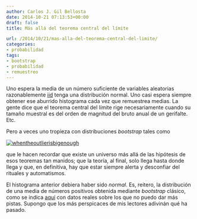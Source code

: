 ```yaml
---
author: Carlos J. Gil Bellosta
date: 2014-10-21 07:13:53+00:00
draft: false
title: Más allá del teorema central del límite

url: /2014/10/21/mas-alla-del-teorema-central-del-limite/
categories:
- probabilidad
tags:
- bootstrap
- probabilidad
- remuestreo
---
```


Uno espera la media de un número suficiente de variables aleatorias razonablemente [iid](http://en.wikipedia.org/wiki/Independent_and_identically_distributed_random_variables) tenga una distribución normal. Uno casi espera siempre obtener ese aburrido histograma cada vez que remuestrea medias. La gente dice que el teorema central del límite rige necesariamente cuando su tamaño muestral es del orden de magnitud del bruto anual de un gerifalte. Etc.

Pero a veces uno tropieza con distribuciones _bootstrap_ tales como

[![whentheoutlierisbigenough](/wp-uploads/2014/10/whentheoutlierisbigenough.png#center)
](/wp-uploads/2014/10/whentheoutlierisbigenough.png#center)

que le hacen recordar que existe un universo más allá de las hipótesis de esos teoremas tan manidos; que la teoría, al final, solo llega hasta donde llega y que, en definitiva, hay que estar siempre alerta y desconfiar del rituales y automatismos.

El histograma anterior debiera haber sido _normal_. Es, reitero, la distribución de una media de números positivos obtenida mediante _bootstrap_ clásico, como se indica [aquí](http://www.datanalytics.com/2014/10/10/bootstrap-bayesiano/) con datos reales sobre los que no puedo dar más pistas. Supongo que los más perspicaces de mis lectores adivinán qué ha pasado.



